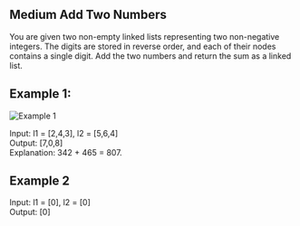 ## Medium  Add Two Numbers
You are given two non-empty linked lists representing two non-negative integers. The digits are stored in reverse order, and each of their nodes contains a single digit. Add the two numbers and return the sum as a linked list.
## Example 1:
![Example 1](https://assets.leetcode.com/uploads/2020/10/02/addtwonumber1.jpg)

Input: l1 = [2,4,3], l2 = [5,6,4]\
Output: [7,0,8]\
Explanation: 342 + 465 = 807.

## Example 2 

Input: l1 = [0], l2 = [0]\
Output: [0]
